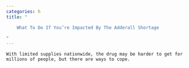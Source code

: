 ```yaml
---
categories: h
title: "

    What To Do If You’re Impacted By The Adderall Shortage

"
---
```



    With limited supplies nationwide, the drug may be harder to get for millions of people, but there are ways to cope.

